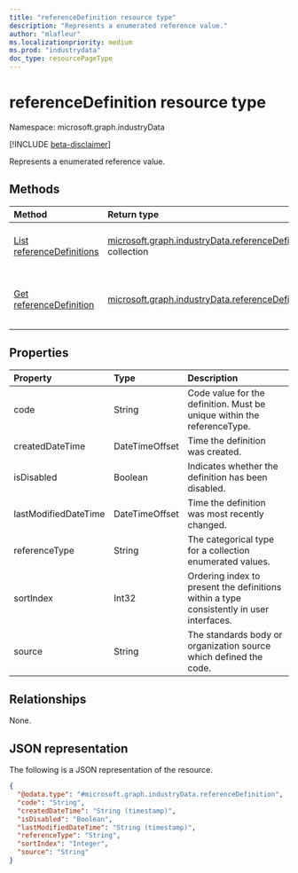 ```yaml
---
title: "referenceDefinition resource type"
description: "Represents a enumerated reference value."
author: "mlafleur"
ms.localizationpriority: medium
ms.prod: "industrydata"
doc_type: resourcePageType
---
```


# referenceDefinition resource type

Namespace: microsoft.graph.industryData

[!INCLUDE [beta-disclaimer](../../includes/beta-disclaimer.md)]

Represents a enumerated reference value.

## Methods

| Method                                                                                         | Return type                                                                                                     | Description                                                                                                                |
| :--------------------------------------------------------------------------------------------- | :-------------------------------------------------------------------------------------------------------------- | :------------------------------------------------------------------------------------------------------------------------- |
| [List referenceDefinitions](../api/industrydata-industrydataroot-list-referencedefinitions.md) | [microsoft.graph.industryData.referenceDefinition](../resources/industrydata-referencedefinition.md) collection | Get a list of the [referenceDefinition](../resources/industrydata-referencedefinition.md) objects and their properties.    |
| [Get referenceDefinition](../api/industrydata-referencedefinition-get.md)                      | [microsoft.graph.industryData.referenceDefinition](../resources/industrydata-referencedefinition.md)            | Read the properties and relationships of a [referenceDefinition](../resources/industrydata-referencedefinition.md) object. |

## Properties

| Property             | Type           | Description                                                                              |
| :------------------- | :------------- | :--------------------------------------------------------------------------------------- |
| code                 | String         | Code value for the definition. Must be unique within the referenceType.                  |
| createdDateTime      | DateTimeOffset | Time the definition was created.                                                         |
| isDisabled           | Boolean        | Indicates whether the definition has been disabled.                                      |
| lastModifiedDateTime | DateTimeOffset | Time the definition was most recently changed.                                           |
| referenceType        | String         | The categorical type for a collection enumerated values.                                 |
| sortIndex            | Int32          | Ordering index to present the definitions within a type consistently in user interfaces. |
| source               | String         | The standards body or organization source which defined the code.                        |

## Relationships

None.

## JSON representation

The following is a JSON representation of the resource.

<!-- {
  "blockType": "resource",
  "keyProperty": "id",
  "@odata.type": "microsoft.graph.industryData.referenceDefinition",
  "openType": false
}
-->

```json
{
  "@odata.type": "#microsoft.graph.industryData.referenceDefinition",
  "code": "String",
  "createdDateTime": "String (timestamp)",
  "isDisabled": "Boolean",
  "lastModifiedDateTime": "String (timestamp)",
  "referenceType": "String",
  "sortIndex": "Integer",
  "source": "String"
}
```
